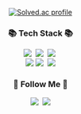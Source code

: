 <div align="center">

  [![Solved.ac profile](http://mazassumnida.wtf/api/v2/generate_badge?boj=coolluck)](https://solved.ac/coolluck)
</div>

<h3 align="center">📚 Tech Stack 📚</h3>
<p align="center">
  <img src="https://img.shields.io/badge/Java-007396?style=flat-square&logo=Java&logoColor=white"/></a>&nbsp
  <img src="https://img.shields.io/badge/Python-3766AB?style=flat-square&logo=Python&logoColor=white"/></a>&nbsp 
  <img src="https://img.shields.io/badge/Javascript-ffb13b?style=flat-square&logo=javascript&logoColor=white"/></a>&nbsp 
  <br>
  <img src="https://img.shields.io/badge/Spring-6DB33F?style=flat-square&logo=Spring&logoColor=white"/>
  <img src="https://img.shields.io/badge/Mysql-E6B91E?style=flat-square&logo=MySql&logoColor=white"/></a>&nbsp 
  <img src="https://img.shields.io/badge/AWS-232F3E?style=flat-square&logo=AmazonAWS&logoColor=white"/>
</p>
<h3 align="center">🌈 Follow Me 🌈</h3>
<p align="center">
  <a href="https://www.instagram.com/binaryh_o/"><img src="https://img.shields.io/badge/Instagram-E4405F?style=flat-square&logo=Instagram&logoColor=white&link=https://www.instagram.com/binaryh_o/"/></a>&nbsp
  <a href="mailto:rlf123wkd@gmail.com"><img src="https://img.shields.io/badge/Gmail-d14836?style=flat-square&logo=Gmail&logoColor=white&link=rlf123wkd@gmail.com"/></a>
</p>
